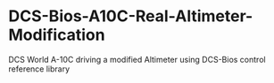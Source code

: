 # DCS-Bios-A10C-Real-Altimeter-Modification
DCS World A-10C driving a modified Altimeter using DCS-Bios control reference library
